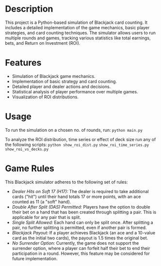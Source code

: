 # Description
This project is a Python-based simulation of Blackjack card counting. It includes a detailed implementation of the game mechanics, basic player strategies, and card counting techniques. The simulator allows users to run multiple rounds and games, tracking various statistics like total earnings, bets, and Return on Investment (ROI).


# Features
- Simulation of Blackjack game mechanics.
- Implementation of basic strategy and card counting.
- Detailed player and dealer actions and decisions.
- Statistical analysis of player performance over multiple games.
- Visualization of ROI distributions.


# Usage

To run the simulation on a chosen no. of rounds, run:
```python main.py```

To analyze the ROI distribution, time series or effect of deck size run any of the following scripts:
```python show_roi_dist.py```
```show_roi_time_series.py```
```show_roi_vs_decks.py```


# Game Rules

This Blackjack simulator adheres to the following set of rules:

- *Dealer Hits on Soft 17 (H17):* The dealer is required to take additional cards ("hit") until their hand totals 17 or more points, with an ace counted as 11 (a "soft" hand).
- *Double After Split (DAS) Permitted:* Players have the option to double their bet on a hand that has been created through splitting a pair. This is applicable for any pair that is split.
- *Single Split Allowed:* Each hand can only be split once. After splitting a pair, no further splitting is permitted, even if another pair is formed.
- *Blackjack Payout:* If a player achieves Blackjack (an ace and a 10-value card as the initial two cards), the payout is 1.5 times the original bet.
- *No Surrender Option:* Currently, the game does not support the surrender option, where a player can forfeit half their bet to end their participation in a round. However, this feature may be considered for future implementation.